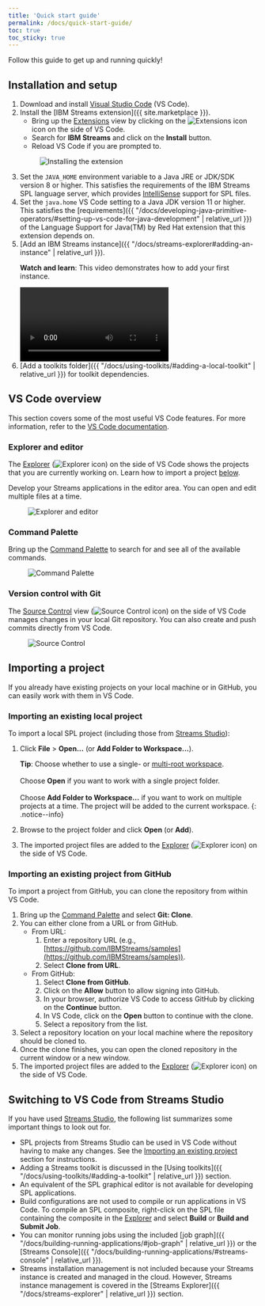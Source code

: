 ```yaml
---
title: 'Quick start guide'
permalink: /docs/quick-start-guide/
toc: true
toc_sticky: true
---
```


Follow this guide to get up and running quickly!

## Installation and setup

1.  Download and install [Visual Studio Code](https://code.visualstudio.com/Download) (VS Code).
1.  Install the [IBM Streams extension]({{ site.marketplace }}).
    - Bring up the [Extensions](https://code.visualstudio.com/docs/editor/extension-gallery) view by clicking on the <img src="https://github.com/microsoft/vscode-icons/blob/master/icons/light/extensions.svg?raw=true" alt="Extensions icon" title="Extensions" class="editor-button"> icon on the side of VS Code.
    - Search for **IBM Streams** and click on the **Install** button.
    - Reload VS Code if you are prompted to.
    <figure>
      <img src="{{ "/assets/images/quick-start-guide/install-extension.png" | relative_url }}" alt="Installing the extension" title="Installing the extension">
    </figure>
1.  Set the `JAVA_HOME` environment variable to a Java JRE or JDK/SDK version 8 or higher. This satisfies the requirements of the IBM Streams SPL language server, which provides [IntelliSense](https://code.visualstudio.com/docs/editor/intellisense) support for SPL files.
1.  Set the `java.home` VS Code setting to a Java JDK version 11 or higher. This satisfies the [requirements]({{ "/docs/developing-java-primitive-operators/#setting-up-vs-code-for-java-development" | relative_url }}) of the Language Support for Java(TM) by Red Hat extension that this extension depends on.
1.  [Add an IBM Streams instance]({{ "/docs/streams-explorer#adding-an-instance" | relative_url }}).
    <div class="notice--video">
      <p><strong>Watch and learn</strong>: This video demonstrates how to add your first instance.</p>
      <video class="tutorial-video" src="{{ site.videos.quick_start_guide.instance_add_first }}" controls></video>
    </div>
1.  [Add a toolkits folder]({{ "/docs/using-toolkits/#adding-a-local-toolkit" | relative_url }}) for toolkit dependencies.

## VS Code overview

This section covers some of the most useful VS Code features. For more information, refer to the [VS Code documentation](https://code.visualstudio.com/docs).

### Explorer and editor

The [Explorer](https://code.visualstudio.com/docs/getstarted/userinterface#_explorer) (<img src="https://github.com/microsoft/vscode-icons/blob/master/icons/light/files.svg?raw=true" alt="Explorer icon" title="Explorer" class="editor-button">) on the side of VS Code shows the projects that you are currently working on. Learn how to import a project [below](#importing-a-project).

Develop your Streams applications in the editor area. You can open and edit multiple files at a time.

<figure>
  <img src="{{ "/assets/images/quick-start-guide/explorer-editor.png" | relative_url }}" alt="Explorer and editor" title="Explorer and editor">
</figure>

### Command Palette

Bring up the [Command Palette](https://code.visualstudio.com/docs/getstarted/userinterface#_command-palette) to search for and see all of the available commands.

<figure>
  <img src="{{ "/assets/images/quick-start-guide/command-palette.png" | relative_url }}" alt="Command Palette" title="Command Palette">
</figure>

### Version control with Git

The [Source Control](https://code.visualstudio.com/Docs/editor/versioncontrol) view (<img src="https://github.com/microsoft/vscode-icons/blob/master/icons/light/source-control.svg?raw=true" alt="Source Control icon" title="Source Control" class="editor-button">) on the side of VS Code manages changes in your local Git repository. You can also create and push commits directly from VS Code.

<figure>
  <img src="{{ "/assets/images/quick-start-guide/source-control.png" | relative_url }}" alt="Source Control" title="Source Control">
</figure>

## Importing a project

If you already have existing projects on your local machine or in GitHub, you can easily work with them in VS Code.

### Importing an existing local project

To import a local SPL project (including those from [Streams Studio](https://www.ibm.com/support/knowledgecenter/en/SSCRJU_4.3.0/com.ibm.streams.studio.doc/doc/coverview.html)):

1.  Click **File** > **Open...** (or **Add Folder to Workspace...**).

    **Tip**: Choose whether to use a single- or [multi-root workspace](<(https://code.visualstudio.com/docs/editor/multi-root-workspaces)>).<br><br>Choose **Open** if you want to work with a single project folder.<br><br>Choose **Add Folder to Workspace...** if you want to work on multiple projects at a time. The project will be added to the current workspace.
    {: .notice--info}

1.  Browse to the project folder and click **Open** (or **Add**).
1.  The imported project files are added to the [Explorer](https://code.visualstudio.com/docs/getstarted/userinterface#_explorer) (<img src="https://github.com/microsoft/vscode-icons/blob/master/icons/light/files.svg?raw=true" alt="Explorer icon" title="Explorer" class="editor-button">) on the side of VS Code.

### Importing an existing project from GitHub

To import a project from GitHub, you can clone the repository from within VS Code.

1.  Bring up the [Command Palette](https://code.visualstudio.com/docs/getstarted/userinterface#_command-palette) and select **Git: Clone**.
1.  You can either clone from a URL or from GitHub.
    - From URL:
      1. Enter a repository URL (e.g., [https://github.com/IBMStreams/samples](https://github.com/IBMStreams/samples)).
      1. Select **Clone from URL**.
    - From GitHub:
      1. Select **Clone from GitHub**.
      1. Click on the **Allow** button to allow signing into GitHub.
      1. In your browser, authorize VS Code to access GitHub by clicking on the **Continue** button.
      1. In VS Code, click on the **Open** button to continue with the clone.
      1. Select a repository from the list.
1.  Select a repository location on your local machine where the repository should be cloned to.
1.  Once the clone finishes, you can open the cloned repository in the current window or a new window.
1.  The imported project files are added to the [Explorer](https://code.visualstudio.com/docs/getstarted/userinterface#_explorer) (<img src="https://github.com/microsoft/vscode-icons/blob/master/icons/light/files.svg?raw=true" alt="Explorer icon" title="Explorer" class="editor-button">) on the side of VS Code.

## Switching to VS Code from Streams Studio

If you have used [Streams Studio](https://www.ibm.com/support/knowledgecenter/en/SSCRJU_4.3.0/com.ibm.streams.studio.doc/doc/coverview.html), the following list summarizes some important things to look out for.

- SPL projects from Streams Studio can be used in VS Code without having to make any changes. See the [Importing an existing project](#importing-an-existing-local-project) section for instructions.
- Adding a Streams toolkit is discussed in the [Using toolkits]({{ "/docs/using-toolkits/#adding-a-toolkit" | relative_url }}) section.
- An equivalent of the SPL graphical editor is not available for developing SPL applications.
- Build configurations are not used to compile or run applications in VS Code. To compile an SPL composite, right-click on the SPL file containing the composite in the [Explorer](https://code.visualstudio.com/docs/getstarted/userinterface#_explorer) and select **Build** or **Build and Submit Job**.
- You can monitor running jobs using the included [job graph]({{ "/docs/building-running-applications/#job-graph" | relative_url }}) or the [Streams Console]({{ "/docs/building-running-applications/#streams-console" | relative_url }}).
- Streams installation management is not included because your Streams instance is created and managed in the cloud. However, Streams instance management is covered in the [Streams Explorer]({{ "/docs/streams-explorer" | relative_url }}) section.
